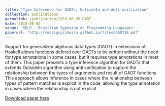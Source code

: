 ```yaml
---
title: "Type Inference for GADTs, OutsideIn and Anti-unification"
collection: publications
permalink: /publication/2018-08-02-GADT
date: 2018-08-02
venue: 'SBLP - Brazilian Syposium on Programming Languages'
paperurl: 'http://rodrigogribeiro.github.io/files/GADT18.pdf'
---
```


Support for generalized algebraic data types (GADT) in extensions of Haskell allows functions 
defined over GADTs to be written without the need for type annotations in some cases, but it 
requires type annotations in most of them. This paper presents a type inference algorithm for 
GADTs that extends OutsideIn algorithm using anti-unification to capture the relationship between 
the types of arguments and result of GADT functions. This approach allows inference in cases where 
the relationship between types of pattern matches is explicit in the code, allowing the type annotation 
in cases where the relationship is not explicit.


[Download paper here](http://rodrigogribeiro.github.io/files/GADT18.pdf)
